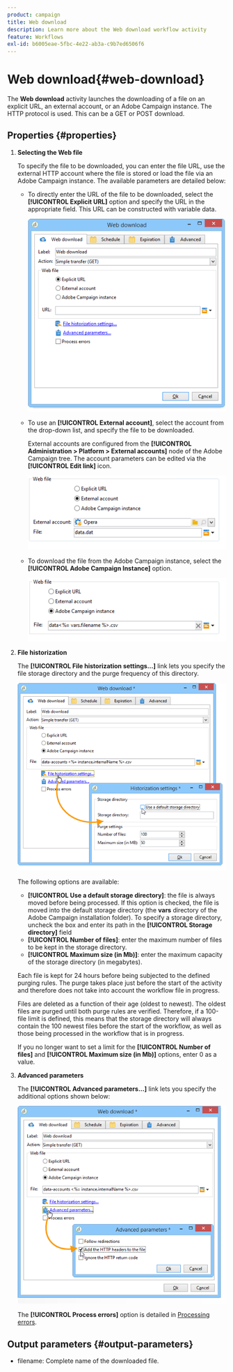 ```yaml
---
product: campaign
title: Web download
description: Learn more about the Web download workflow activity
feature: Workflows
exl-id: b6005eae-5fbc-4e22-ab3a-c9b7ed6506f6
---
```

# Web download{#web-download}



The **Web download** activity launches the downloading of a file on an explicit URL, an external account, or an Adobe Campaign instance. The HTTP protocol is used. This can be a GET or POST download.

## Properties {#properties}

1. **Selecting the Web file**

   To specify the file to be downloaded, you can enter the file URL, use the external HTTP account where the file is stored or load the file via an Adobe Campaign instance. The available parameters are detailed below:

    * To directly enter the URL of the file to be downloaded, select the **[!UICONTROL Explicit URL]** option and specify the URL in the appropriate field. This URL can be constructed with variable data.
    
      ![](assets/download_web_edit.png)

    * To use an **[!UICONTROL External account]**, select the account from the drop-down list, and specify the file to be downloaded.

      External accounts are configured from the **[!UICONTROL Administration > Platform > External accounts]** node of the Adobe Campaign tree. The account parameters can be edited via the **[!UICONTROL Edit link]** icon.
    
      ![](assets/download_web_edit_external.png)

    * To download the file from the Adobe Campaign instance, select the **[!UICONTROL Adobe Campaign Instance]** option.
    
      ![](assets/download_web_edit_instance.png)

1. **File historization**

   The **[!UICONTROL File historization settings...]** link lets you specify the file storage directory and the purge frequency of this directory.

   ![](assets/download_web_edit_hist.png)

   The following options are available:

    * **[!UICONTROL Use a default storage directory]**: the file is always moved before being processed. If this option is checked, the file is moved into the default storage directory (the **vars** directory of the Adobe Campaign installation folder). To specify a storage directory, uncheck the box and enter its path in the **[!UICONTROL Storage directory]** field 
    * **[!UICONTROL Number of files]**: enter the maximum number of files to be kept in the storage directory.
    * **[!UICONTROL Maximum size (in Mb)]**: enter the maximum capacity of the storage directory (in megabytes).

   Each file is kept for 24 hours before being subjected to the defined purging rules. The purge takes place just before the start of the activity and therefore does not take into account the workflow file in progress.

   Files are deleted as a function of their age (oldest to newest). The oldest files are purged until both purge rules are verified. Therefore, if a 100-file limit is defined, this means that the storage directory will always contain the 100 newest files before the start of the workflow, as well as those being processed in the workflow that is in progress.

   If you no longer want to set a limit for the **[!UICONTROL Number of files]** and **[!UICONTROL Maximum size (in Mb)]** options, enter 0 as a value.

1. **Advanced parameters**

   The **[!UICONTROL Advanced parameters...]** link lets you specify the additional options shown below:

   ![](assets/download_web_edit_advanced.png)

   The **[!UICONTROL Process errors]** option is detailed in [Processing errors](monitoring-workflow-execution.md#processing-errors).

## Output parameters {#output-parameters}

* filename: Complete name of the downloaded file.
